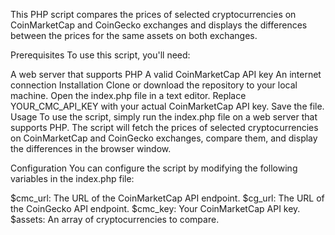 This PHP script compares the prices of selected cryptocurrencies on CoinMarketCap and CoinGecko exchanges and displays the differences between the prices for the same assets on both exchanges.

Prerequisites
To use this script, you'll need:

A web server that supports PHP
A valid CoinMarketCap API key
An internet connection
Installation
Clone or download the repository to your local machine.
Open the index.php file in a text editor.
Replace YOUR_CMC_API_KEY with your actual CoinMarketCap API key.
Save the file.
Usage
To use the script, simply run the index.php file on a web server that supports PHP. The script will fetch the prices of selected cryptocurrencies on CoinMarketCap and CoinGecko exchanges, compare them, and display the differences in the browser window.

Configuration
You can configure the script by modifying the following variables in the index.php file:

$cmc_url: The URL of the CoinMarketCap API endpoint.
$cg_url: The URL of the CoinGecko API endpoint.
$cmc_key: Your CoinMarketCap API key.
$assets: An array of cryptocurrencies to compare.
